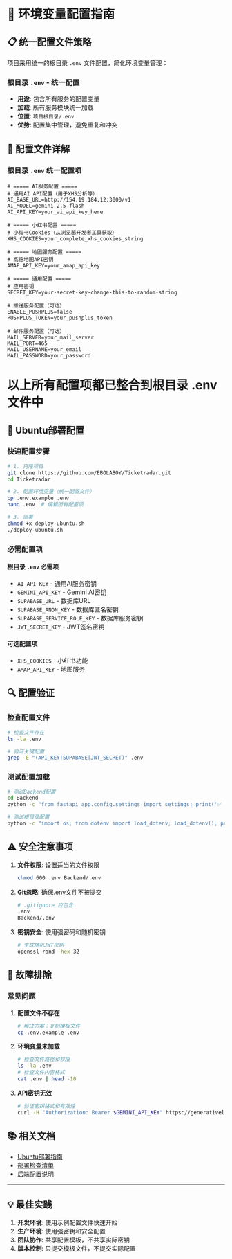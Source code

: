 # 🔧 环境变量配置指南

## 📋 统一配置文件策略

项目采用统一的根目录 `.env` 文件配置，简化环境变量管理：

### 根目录 `.env` - 统一配置
- **用途**: 包含所有服务的配置变量
- **加载**: 所有服务模块统一加载
- **位置**: `项目根目录/.env`
- **优势**: 配置集中管理，避免重复和冲突

## 🔄 配置文件详解

### 根目录 `.env` 统一配置项

```env
# ===== AI服务配置 =====
# 通用AI API配置（用于XHS分析等）
AI_BASE_URL=http://154.19.184.12:3000/v1
AI_MODEL=gemini-2.5-flash
AI_API_KEY=your_ai_api_key_here

# ===== 小红书配置 =====
# 小红书Cookies（从浏览器开发者工具获取）
XHS_COOKIES=your_complete_xhs_cookies_string

# ===== 地图服务配置 =====
# 高德地图API密钥
AMAP_API_KEY=your_amap_api_key

# ===== 通用配置 =====
# 应用密钥
SECRET_KEY=your-secret-key-change-this-to-random-string

# 推送服务配置（可选）
ENABLE_PUSHPLUS=false
PUSHPLUS_TOKEN=your_pushplus_token

# 邮件服务配置（可选）
MAIL_SERVER=your_mail_server
MAIL_PORT=465
MAIL_USERNAME=your_email
MAIL_PASSWORD=your_password
```

# 以上所有配置项都已整合到根目录 .env 文件中

## 🚀 Ubuntu部署配置

### 快速配置步骤

```bash
# 1. 克隆项目
git clone https://github.com/EBOLABOY/Ticketradar.git
cd Ticketradar

# 2. 配置环境变量（统一配置文件）
cp .env.example .env
nano .env  # 编辑所有配置项

# 3. 部署
chmod +x deploy-ubuntu.sh
./deploy-ubuntu.sh
```

### 必需配置项

#### 根目录 `.env` 必需项
- `AI_API_KEY` - 通用AI服务密钥
- `GEMINI_API_KEY` - Gemini AI密钥
- `SUPABASE_URL` - 数据库URL
- `SUPABASE_ANON_KEY` - 数据库匿名密钥
- `SUPABASE_SERVICE_ROLE_KEY` - 数据库服务密钥
- `JWT_SECRET_KEY` - JWT签名密钥

#### 可选配置项
- `XHS_COOKIES` - 小红书功能
- `AMAP_API_KEY` - 地图服务

## 🔍 配置验证

### 检查配置文件
```bash
# 检查文件存在
ls -la .env

# 验证关键配置
grep -E "(API_KEY|SUPABASE|JWT_SECRET)" .env
```

### 测试配置加载
```bash
# 测试Backend配置
cd Backend
python -c "from fastapi_app.config.settings import settings; print('✅ 配置加载成功')"

# 测试根目录配置
python -c "import os; from dotenv import load_dotenv; load_dotenv(); print('✅ 环境变量加载成功')"
```

## ⚠️ 安全注意事项

1. **文件权限**: 设置适当的文件权限
   ```bash
   chmod 600 .env Backend/.env
   ```

2. **Git忽略**: 确保.env文件不被提交
   ```bash
   # .gitignore 应包含
   .env
   Backend/.env
   ```

3. **密钥安全**: 使用强密码和随机密钥
   ```bash
   # 生成随机JWT密钥
   openssl rand -hex 32
   ```

## 🔧 故障排除

### 常见问题

1. **配置文件不存在**
   ```bash
   # 解决方案：复制模板文件
   cp .env.example .env
   ```

2. **环境变量未加载**
   ```bash
   # 检查文件路径和权限
   ls -la .env
   # 检查文件内容格式
   cat .env | head -10
   ```

3. **API密钥无效**
   ```bash
   # 验证密钥格式和有效性
   curl -H "Authorization: Bearer $GEMINI_API_KEY" https://generativelanguage.googleapis.com/v1/models
   ```

## 📚 相关文档

- [Ubuntu部署指南](UBUNTU_DEPLOYMENT.md)
- [部署检查清单](DEPLOYMENT_CHECKLIST.md)
- [后端配置说明](Backend/README.md)

---

## 💡 最佳实践

1. **开发环境**: 使用示例配置文件快速开始
2. **生产环境**: 使用强密钥和安全配置
3. **团队协作**: 共享配置模板，不共享实际密钥
4. **版本控制**: 只提交模板文件，不提交实际配置
